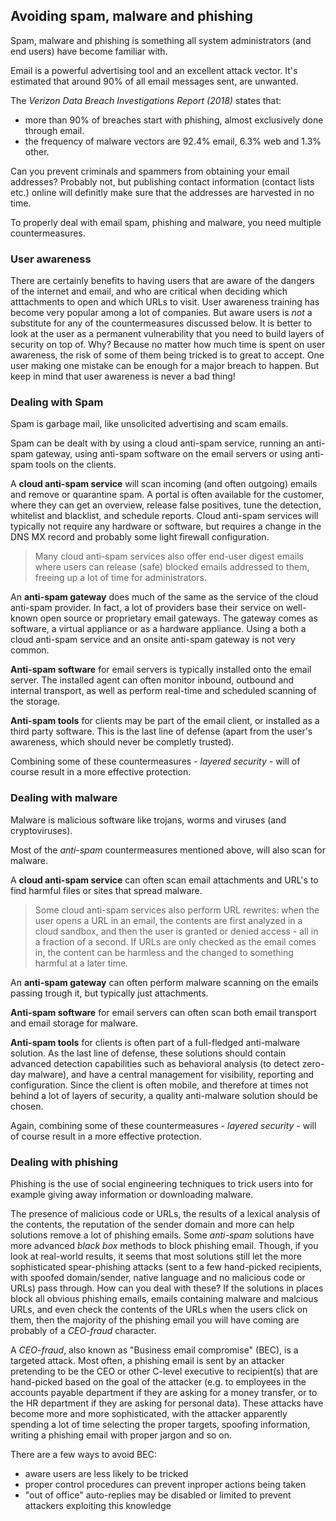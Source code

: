 


## Avoiding spam, malware and phishing

Spam, malware and phishing is something all system administrators (and end users) have become familiar with.

Email is a powerful advertising tool and an excellent attack vector. It's estimated that around 90% of all email messages sent, are unwanted. 

The *Verizon Data Breach Investigations Report (2018)* states that:

  - more than 90% of breaches start with phishing, almost exclusively done through email.
  - the frequency of malware vectors are 92.4% email, 6.3% web and 1.3% other.

Can you prevent criminals and spammers from obtaining your email addresses? Probably not, but publishing contact information (contact lists etc.) online will definitly make sure that the addresses are harvested in no time. 

To properly deal with email spam, phishing and malware, you need multiple countermeasures.

### User awareness

There are certainly benefits to having users that are aware of the dangers of the internet and email, and who are critical when deciding which atttachments to open and which URLs to visit. User awareness training has become very popular among a lot of companies. But aware users is *not* a substitute for any of the countermeasures discussed below. It is better to look at the user as a permanent vulnerability that you need to build layers of security on top of. Why? Because no matter how much time is spent on user awareness, the risk of some of them being tricked is to great to accept. One user making one mistake can be enough for a major breach to happen. But keep in mind that user awareness is never a bad thing!


### Dealing with Spam

Spam is garbage mail, like unsolicited advertising and scam emails.

Spam can be dealt with by using a cloud anti-spam service, running an anti-spam gateway, using anti-spam software on the email servers or using anti-spam tools on the clients.

A **cloud anti-spam service** will scan incoming (and often outgoing) emails and remove or quarantine spam. 
A portal is often available for the customer, where they can get an overview, release false positives, tune the detection, whitelist and blacklist, and schedule reports.
Cloud anti-spam services will typically not require any hardware or software, but requires a change in the DNS MX record and probably some light firewall configuration.

> Many cloud anti-spam services also offer end-user digest emails where users can release (safe) blocked emails addressed to them, freeing up a lot of time for administrators.

An **anti-spam gateway** does much of the same as the service of the cloud anti-spam provider. In fact, a lot of providers base their service on well-known open source or proprietary email gateways.
The gateway comes as software, a virtual appliance or as a hardware appliance. Using a both a cloud anti-spam service and an onsite anti-spam gateway is not very common.

**Anti-spam software** for email servers is typically installed onto the email server. The installed agent can often monitor inbound, outbound and internal transport, as well as perform real-time and scheduled scanning of the storage.

**Anti-spam tools** for clients may be part of the email client, or installed as a third party software. This is the last line of defense (apart from the user's awareness, which should never be completly trusted).

Combining some of these countermeasures - *layered security* - will of course result in a more effective protection.


### Dealing with malware

Malware is malicious software like trojans, worms and viruses (and cryptoviruses).

Most of the *anti-spam* countermeasures mentioned above, will also scan for malware.

A **cloud anti-spam service** can often scan email attachments and URL's to find harmful files or sites that spread malware.

> Some cloud anti-spam services also perform URL rewrites: when the user opens a URL in an email, the contents are first analyzed in a cloud sandbox, and then the user is granted or denied access - all in a fraction of a second.
> If URLs are only checked as the email comes in, the content can be harmless and the changed to something harmful at a later time.

An **anti-spam gateway** can often perform malware scanning on the emails passing trough it, but typically just attachments.

**Anti-spam software** for email servers can often scan both email transport and email storage for malware.

**Anti-spam tools** for clients is often part of a full-fledged anti-malware solution. As the last line of defense, these solutions should contain advanced detection capabilities such as behavioral analysis (to detect zero-day malware), and have a central management for visibility, reporting and configuration. Since the client is often mobile, and therefore at times not behind a lot of layers of security, a quality anti-malware solution should be chosen.

Again, combining some of these countermeasures - *layered security* - will of course result in a more effective protection.


### Dealing with phishing

Phishing is the use of social engineering techniques to trick users into for example giving away information or downloading malware.

The presence of malicious code or URLs, the results of a lexical analysis of the contents, the reputation of the sender domain and more can help solutions remove a lot of phishing emails. Some *anti-spam* solutions have more advanced *black box* methods to block phishing email. Though, if you look at real-world results, it seems that most solutions still let the more sophisticated spear-phishing attacks (sent to a few hand-picked recipients, with spoofed domain/sender, native language and no malicious code or URLs) pass through. How can you deal with these? If the solutions in places block all obvious phishing emails, emails containing malware and malcious URLs, and even check the contents of the URLs when the users click on them, then the majority of the phishing email you will have coming are probably of a *CEO-fraud* character.

A *CEO-fraud*, also known as "Business email compromise" (BEC), is a targeted attack. Most often, a phishing email is sent by an attacker pretending to be the CEO or other C-level executive to recipient(s) that are hand-picked based on the goal of the attacker (e.g. to employees in the accounts payable department if they are asking for a money transfer, or to the HR department if they are asking for personal data). These attacks have become more and more sophisticated, with the attacker apparently spending a lot of time selecting the proper targets, spoofing information, writing a phishing email with proper jargon and so on. 

There are a few ways to avoid BEC:

  - aware users are less likely to be tricked
  - proper control procedures can prevent inproper actions being taken
  - "out of office" auto-replies may be disabled or limited to prevent attackers exploiting this knowledge
  












